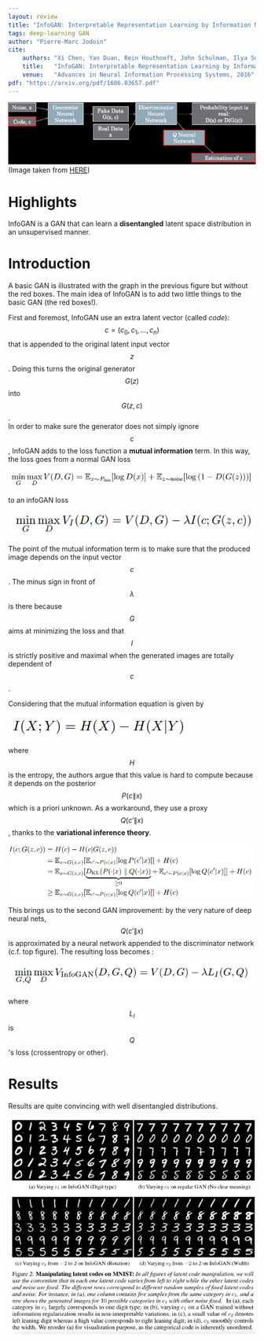 ```yaml
---
layout: review
title: "InfoGAN: Interpretable Representation Learning by Information Maximizing Generative Adversarial Nets"
tags: deep-learning GAN 
author: "Pierre-Marc Jodoin"
cite:
    authors: "Xi Chen, Yan Duan, Rein Houthooft, John Schulman, Ilya Sutskever, Pieter Abbeel"
    title:   "InfoGAN: Interpretable Representation Learning by Information Maximizing Generative Adversarial Nets"
    venue:   "Advances in Neural Information Processing Systems, 2016"
pdf: "https://arxiv.org/pdf/1606.03657.pdf"
---
```



![](/article/images/infogan/sc.jpg)
(Image taken from [HERE](https://towardsdatascience.com/infogan-generative-adversarial-networks-part-iii-380c0c6712cd))

# Highlights
InfoGAN is a GAN that can learn a **disentangled** latent space distribution in an unsupervised manner.  

# Introduction
A basic GAN is illustrated with the graph in the previous figure but without the red boxes.  The main idea of InfoGAN is to add two little things to the basic GAN (the red boxes!).

First and foremost, InfoGAN use an extra latent vector (called *code*): $$c=(c_0, c_1, ..., c_n)$$ that is appended to the original latent input vector $$z$$.  Doing this turns the original generator $$G(z)$$ into $$G(z,c)$$.   
In order to make sure the generator does not simply ignore $$c$$, InfoGAN adds to the loss function a **mutual information** term.  In this way, the loss goes from a normal GAN loss 

![](/article/images/infogan/sc01.jpg)

to an infoGAN loss

![](/article/images/infogan/sc02.jpg)

The point of the mutual information term is to make sure that the produced image depends on the input vector $$c$$.  The minus sign in front of $$\lambda$$ is there because $$G$$ aims at minimizing the loss and that $$I$$ is strictly positive and maximal when the generated images are totally dependent of $$c$$. 

Considering that the mutual information equation is given by

![](/article/images/infogan/sc03.jpg)

where $$H$$ is the entropy, the authors argue that this value is hard to compute because it depends on the posterior $$P(c\|x)$$ which is a priori unknown.  As a workaround, they use a proxy $$Q(c'\| x)$$, thanks to the **variational inference theory**.

![](/article/images/infogan/sc04.jpg)


This brings us to the second GAN improvement: by the very nature of deep neural nets, $$Q(c'\| x)$$ is approximated by a neural network appended to the discriminator network (c.f. top figure).  The resulting loss becomes :

![](/article/images/infogan/sc05.jpg)


where $$L_I$$ is $$Q$$'s loss (crossentropy or other).

# Results

Results are quite convincing with well disentangled distributions.

![](/article/images/infogan/sc06.jpg)


